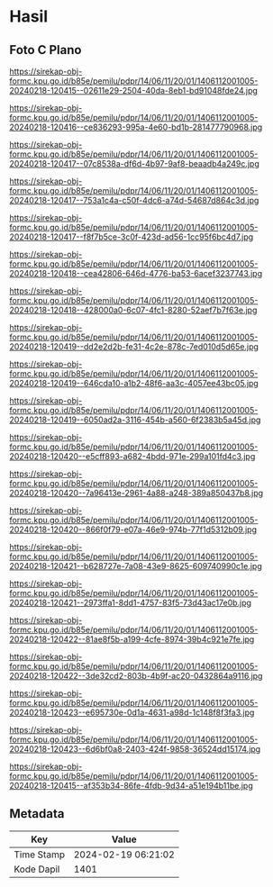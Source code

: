 # Hasil

## Foto C Plano

https://sirekap-obj-formc.kpu.go.id/b85e/pemilu/pdpr/14/06/11/20/01/1406112001005-20240218-120415--02611e29-2504-40da-8eb1-bd91048fde24.jpg

https://sirekap-obj-formc.kpu.go.id/b85e/pemilu/pdpr/14/06/11/20/01/1406112001005-20240218-120416--ce836293-995a-4e60-bd1b-281477790968.jpg

https://sirekap-obj-formc.kpu.go.id/b85e/pemilu/pdpr/14/06/11/20/01/1406112001005-20240218-120417--07c8538a-df6d-4b97-9af8-beaadb4a249c.jpg

https://sirekap-obj-formc.kpu.go.id/b85e/pemilu/pdpr/14/06/11/20/01/1406112001005-20240218-120417--753a1c4a-c50f-4dc6-a74d-54687d864c3d.jpg

https://sirekap-obj-formc.kpu.go.id/b85e/pemilu/pdpr/14/06/11/20/01/1406112001005-20240218-120417--f8f7b5ce-3c0f-423d-ad56-1cc95f6bc4d7.jpg

https://sirekap-obj-formc.kpu.go.id/b85e/pemilu/pdpr/14/06/11/20/01/1406112001005-20240218-120418--cea42806-646d-4776-ba53-6acef3237743.jpg

https://sirekap-obj-formc.kpu.go.id/b85e/pemilu/pdpr/14/06/11/20/01/1406112001005-20240218-120418--428000a0-6c07-4fc1-8280-52aef7b7f63e.jpg

https://sirekap-obj-formc.kpu.go.id/b85e/pemilu/pdpr/14/06/11/20/01/1406112001005-20240218-120419--dd2e2d2b-fe31-4c2e-878c-7ed010d5d65e.jpg

https://sirekap-obj-formc.kpu.go.id/b85e/pemilu/pdpr/14/06/11/20/01/1406112001005-20240218-120419--646cda10-a1b2-48f6-aa3c-4057ee43bc05.jpg

https://sirekap-obj-formc.kpu.go.id/b85e/pemilu/pdpr/14/06/11/20/01/1406112001005-20240218-120419--6050ad2a-3116-454b-a560-6f2383b5a45d.jpg

https://sirekap-obj-formc.kpu.go.id/b85e/pemilu/pdpr/14/06/11/20/01/1406112001005-20240218-120420--e5cff893-a682-4bdd-971e-299a101fd4c3.jpg

https://sirekap-obj-formc.kpu.go.id/b85e/pemilu/pdpr/14/06/11/20/01/1406112001005-20240218-120420--7a96413e-2961-4a88-a248-389a850437b8.jpg

https://sirekap-obj-formc.kpu.go.id/b85e/pemilu/pdpr/14/06/11/20/01/1406112001005-20240218-120420--866f0f79-e07a-46e9-974b-77f1d5312b09.jpg

https://sirekap-obj-formc.kpu.go.id/b85e/pemilu/pdpr/14/06/11/20/01/1406112001005-20240218-120421--b628727e-7a08-43e9-8625-609740990c1e.jpg

https://sirekap-obj-formc.kpu.go.id/b85e/pemilu/pdpr/14/06/11/20/01/1406112001005-20240218-120421--2973ffa1-8dd1-4757-83f5-73d43ac17e0b.jpg

https://sirekap-obj-formc.kpu.go.id/b85e/pemilu/pdpr/14/06/11/20/01/1406112001005-20240218-120422--81ae8f5b-a199-4cfe-8974-39b4c921e7fe.jpg

https://sirekap-obj-formc.kpu.go.id/b85e/pemilu/pdpr/14/06/11/20/01/1406112001005-20240218-120422--3de32cd2-803b-4b9f-ac20-0432864a9116.jpg

https://sirekap-obj-formc.kpu.go.id/b85e/pemilu/pdpr/14/06/11/20/01/1406112001005-20240218-120423--e695730e-0d1a-4631-a98d-1c148f8f3fa3.jpg

https://sirekap-obj-formc.kpu.go.id/b85e/pemilu/pdpr/14/06/11/20/01/1406112001005-20240218-120423--6d6bf0a8-2403-424f-9858-36524dd15174.jpg

https://sirekap-obj-formc.kpu.go.id/b85e/pemilu/pdpr/14/06/11/20/01/1406112001005-20240218-120415--af353b34-86fe-4fdb-9d34-a51e194b11be.jpg


## Metadata

| Key        | Value               |
| ---------- | ------------------- |
| Time Stamp | 2024-02-19 06:21:02 |
| Kode Dapil | 1401                |



